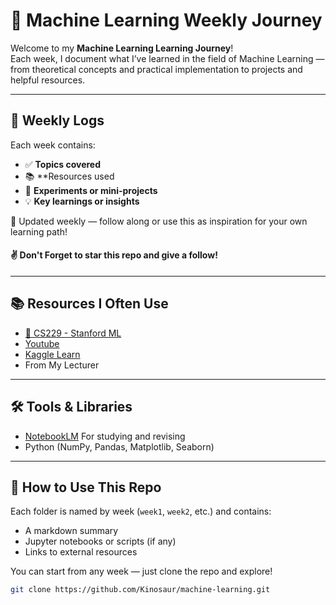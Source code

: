 # 🧠 Machine Learning Weekly Journey

Welcome to my **Machine Learning Learning Journey**!  
Each week, I document what I’ve learned in the field of Machine Learning — from theoretical concepts and practical implementation to projects and helpful resources.

---

## 📅 Weekly Logs

Each week contains:
- ✅ **Topics covered**
- 📚 **Resources used
- 🧪 **Experiments or mini-projects**
- 💡 **Key learnings or insights**

🔄 Updated weekly — follow along or use this as inspiration for your own learning path!

#### ✌️ Don't Forget to star this repo and give a follow!

---

## 📚 Resources I Often Use

- [🧠 CS229 - Stanford ML](https://see.stanford.edu/course/cs229)
- [Youtube](https://www.youtube.com/)
- [Kaggle Learn](https://www.kaggle.com/learn)
- From My Lecturer

---

## 🛠 Tools & Libraries

- [NotebookLM](https://notebooklm.google.com/) For studying and revising
- Python (NumPy, Pandas, Matplotlib, Seaborn)

---

## 🚀 How to Use This Repo

Each folder is named by week (`week1`, `week2`, etc.) and contains:
- A markdown summary
- Jupyter notebooks or scripts (if any)
- Links to external resources

You can start from any week — just clone the repo and explore!

```bash
git clone https://github.com/Kinosaur/machine-learning.git
